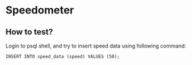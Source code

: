 ﻿# Speedometer

## How to test?
Login to psql shell, and try to insert speed data using following command:

```INSERT INTO speed_data (speed) VALUES (50);```
